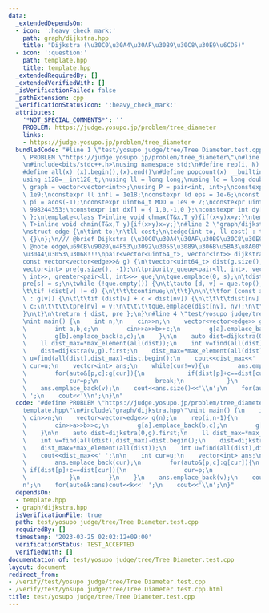 ```yaml
---
data:
  _extendedDependsOn:
  - icon: ':heavy_check_mark:'
    path: graph/dijkstra.hpp
    title: "Dijkstra (\u30C0\u30A4\u30AF\u30B9\u30C8\u30E9\u6CD5)"
  - icon: ':question:'
    path: template.hpp
    title: template.hpp
  _extendedRequiredBy: []
  _extendedVerifiedWith: []
  _isVerificationFailed: false
  _pathExtension: cpp
  _verificationStatusIcon: ':heavy_check_mark:'
  attributes:
    '*NOT_SPECIAL_COMMENTS*': ''
    PROBLEM: https://judge.yosupo.jp/problem/tree_diameter
    links:
    - https://judge.yosupo.jp/problem/tree_diameter
  bundledCode: "#line 1 \"test/yosupo judge/tree/Tree Diameter.test.cpp\"\n#define\
    \ PROBLEM \"https://judge.yosupo.jp/problem/tree_diameter\"\n#line 2 \"template.hpp\"\
    \n#include<bits/stdc++.h>\nusing namespace std;\n#define rep(i, N)  for(int i=0;i<(N);i++)\n\
    #define all(x) (x).begin(),(x).end()\n#define popcount(x) __builtin_popcount(x)\n\
    using i128=__int128_t;\nusing ll = long long;\nusing ld = long double;\nusing\
    \ graph = vector<vector<int>>;\nusing P = pair<int, int>;\nconstexpr int inf =\
    \ 1e9;\nconstexpr ll infl = 1e18;\nconstexpr ld eps = 1e-6;\nconst long double\
    \ pi = acos(-1);\nconstexpr uint64_t MOD = 1e9 + 7;\nconstexpr uint64_t MOD2 =\
    \ 998244353;\nconstexpr int dx[] = { 1,0,-1,0 };\nconstexpr int dy[] = { 0,1,0,-1\
    \ };\ntemplate<class T>inline void chmax(T&x,T y){if(x<y)x=y;}\ntemplate<class\
    \ T>inline void chmin(T&x,T y){if(x>y)x=y;}\n#line 2 \"graph/dijkstra.hpp\"\n\n\
    \nstruct edge {\n\tint to;\n\tll cost;\n\tedge(int to, ll cost) : to(to), cost(cost)\
    \ {}\n};\n/// @brief Dijkstra (\u30C0\u30A4\u30AF\u30B9\u30C8\u30E9\u6CD5)\n///\
    \ @note edge\u69CB\u9020\u4F53\u3092\u3055\u3089\u306B\u5BA3\u8A00\u3057\u306A\
    \u3044\u3053\u3068!!!\npair<vector<uint64_t>, vector<int>> dijkstra(int s,\n\t\
    const vector<vector<edge>>& g) {\n\tvector<uint64_t> dist(g.size(), infl);\n\t\
    vector<int> pre(g.size(), -1);\n\tpriority_queue<pair<ll, int>, vector<pair<ll,\
    \ int>>, greater<pair<ll, int>>> que;\n\tque.emplace(0, s);\n\tdist[s] = 0;\n\t\
    pre[s] = s;\n\twhile (!que.empty()) {\n\t\tauto [d, v] = que.top();\n\t\tque.pop();\n\
    \t\tif (dist[v] != d) {\n\t\t\tcontinue;\n\t\t}\n\n\t\tfor (const auto& [nv, c]\
    \ : g[v]) {\n\t\t\tif (dist[v] + c < dist[nv]) {\n\t\t\t\tdist[nv] = dist[v] +\
    \ c;\n\t\t\t\tpre[nv] = v;\n\t\t\t\tque.emplace(dist[nv], nv);\n\t\t\t}\n\t\t\
    }\n\t}\n\treturn { dist, pre };\n}\n#line 4 \"test/yosupo judge/tree/Tree Diameter.test.cpp\"\
    \nint main() {\n    int n;\n    cin>>n;\n    vector<vector<edge>> g(n);\n    rep(i,n-1){\n\
    \        int a,b,c;\n        cin>>a>>b>>c;\n        g[a].emplace_back(b,c);\n\
    \        g[b].emplace_back(a,c);\n    }\n\n    auto dist=dijkstra(0,g).first;\n\
    \    ll dist_max=*max_element(all(dist));\n    int v=find(all(dist),dist_max)-dist.begin();\n\
    \    dist=dijkstra(v,g).first;\n    dist_max=*max_element(all(dist));\n    int\
    \ u=find(all(dist),dist_max)-dist.begin();\n    cout<<dist_max<<' ';\n\n    int\
    \ cur=u;\n    vector<int> ans;\n    while(cur!=v){\n        ans.emplace_back(cur);\n\
    \        for(auto&[p,c]:g[cur]){\n            if(dist[p]+c==dist[cur]){\n    \
    \            cur=p;\n                break;\n            }\n        }\n    }\n\
    \    ans.emplace_back(v);\n    cout<<ans.size()<<'\\n';\n    for(auto&k:ans)cout<<k<<'\
    \ ';\n    cout<<'\\n';\n}\n"
  code: "#define PROBLEM \"https://judge.yosupo.jp/problem/tree_diameter\"\n#include\"\
    template.hpp\"\n#include\"graph/dijkstra.hpp\"\nint main() {\n    int n;\n   \
    \ cin>>n;\n    vector<vector<edge>> g(n);\n    rep(i,n-1){\n        int a,b,c;\n\
    \        cin>>a>>b>>c;\n        g[a].emplace_back(b,c);\n        g[b].emplace_back(a,c);\n\
    \    }\n\n    auto dist=dijkstra(0,g).first;\n    ll dist_max=*max_element(all(dist));\n\
    \    int v=find(all(dist),dist_max)-dist.begin();\n    dist=dijkstra(v,g).first;\n\
    \    dist_max=*max_element(all(dist));\n    int u=find(all(dist),dist_max)-dist.begin();\n\
    \    cout<<dist_max<<' ';\n\n    int cur=u;\n    vector<int> ans;\n    while(cur!=v){\n\
    \        ans.emplace_back(cur);\n        for(auto&[p,c]:g[cur]){\n           \
    \ if(dist[p]+c==dist[cur]){\n                cur=p;\n                break;\n\
    \            }\n        }\n    }\n    ans.emplace_back(v);\n    cout<<ans.size()<<'\\\
    n';\n    for(auto&k:ans)cout<<k<<' ';\n    cout<<'\\n';\n}"
  dependsOn:
  - template.hpp
  - graph/dijkstra.hpp
  isVerificationFile: true
  path: test/yosupo judge/tree/Tree Diameter.test.cpp
  requiredBy: []
  timestamp: '2023-03-25 02:02:12+09:00'
  verificationStatus: TEST_ACCEPTED
  verifiedWith: []
documentation_of: test/yosupo judge/tree/Tree Diameter.test.cpp
layout: document
redirect_from:
- /verify/test/yosupo judge/tree/Tree Diameter.test.cpp
- /verify/test/yosupo judge/tree/Tree Diameter.test.cpp.html
title: test/yosupo judge/tree/Tree Diameter.test.cpp
---
```

